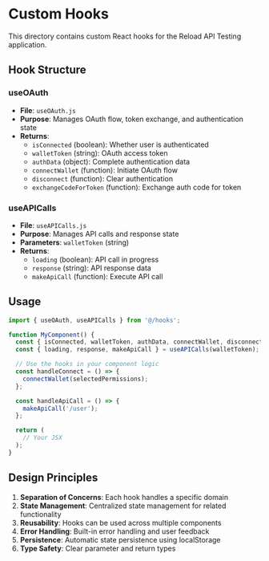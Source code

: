 # Custom Hooks

This directory contains custom React hooks for the Reload API Testing application.

## Hook Structure

### useOAuth
- **File**: `useOAuth.js`
- **Purpose**: Manages OAuth flow, token exchange, and authentication state
- **Returns**:
  - `isConnected` (boolean): Whether user is authenticated
  - `walletToken` (string): OAuth access token
  - `authData` (object): Complete authentication data
  - `connectWallet` (function): Initiate OAuth flow
  - `disconnect` (function): Clear authentication
  - `exchangeCodeForToken` (function): Exchange auth code for token

### useAPICalls
- **File**: `useAPICalls.js`
- **Purpose**: Manages API calls and response state
- **Parameters**: `walletToken` (string)
- **Returns**:
  - `loading` (boolean): API call in progress
  - `response` (string): API response data
  - `makeApiCall` (function): Execute API call

## Usage

```jsx
import { useOAuth, useAPICalls } from '@/hooks';

function MyComponent() {
  const { isConnected, walletToken, authData, connectWallet, disconnect } = useOAuth();
  const { loading, response, makeApiCall } = useAPICalls(walletToken);

  // Use the hooks in your component logic
  const handleConnect = () => {
    connectWallet(selectedPermissions);
  };

  const handleApiCall = () => {
    makeApiCall('/user');
  };

  return (
    // Your JSX
  );
}
```

## Design Principles

1. **Separation of Concerns**: Each hook handles a specific domain
2. **State Management**: Centralized state management for related functionality
3. **Reusability**: Hooks can be used across multiple components
4. **Error Handling**: Built-in error handling and user feedback
5. **Persistence**: Automatic state persistence using localStorage
6. **Type Safety**: Clear parameter and return types
